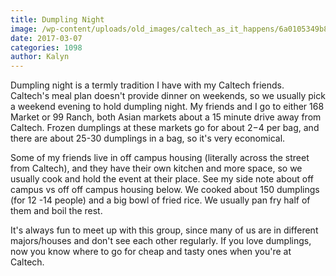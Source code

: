 ```yaml
---
title: Dumpling Night
image: /wp-content/uploads/old_images/caltech_as_it_happens/6a0105349b8251970b01b7c8d85274970b.jpg
date: 2017-03-07
categories: 1098
author: Kalyn
---
```


Dumpling night is a termly tradition I have with my Caltech friends. Caltech's meal plan doesn't provide dinner on weekends, so we usually pick a weekend evening to hold dumpling night. My friends and I go to either 168 Market or 99 Ranch, both Asian markets about a 15 minute drive away from Caltech. Frozen dumplings at these markets go for about $2-$4 per bag, and there are about 25-30 dumplings in a bag, so it's very economical.

Some of my friends live in off campus housing (literally across the street from Caltech), and they have their own kitchen and more space, so we usually cook and hold the event at their place. See my side note about off campus vs off off campus housing below. We cooked about 150 dumplings (for 12 -14 people) and a big bowl of fried rice. We usually pan fry half of them and boil the rest.

It's always fun to meet up with this group, since many of us are in different majors/houses and don't see each other regularly. If you love dumplings, now you know where to go for cheap and tasty ones when you're at Caltech.

